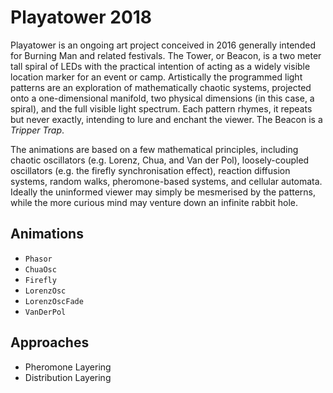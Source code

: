 # Playatower 2018

Playatower is an ongoing art project conceived in 2016 generally intended for Burning Man and related festivals. The Tower, or Beacon, is a two meter tall spiral of LEDs with the practical intention of acting as a widely visible location marker for an event or camp. Artistically the programmed light patterns are an exploration of mathematically chaotic systems, projected onto a one-dimensional manifold, two physical dimensions (in this case, a spiral), and the full visible light spectrum. Each pattern rhymes, it repeats but never exactly, intending to lure and enchant the viewer. The Beacon is a _Tripper Trap_.

The animations are based on a few mathematical principles, including chaotic oscillators (e.g. Lorenz, Chua, and Van der Pol), loosely-coupled oscillators (e.g. the firefly synchronisation effect), reaction diffusion systems, random walks, pheromone-based systems, and cellular automata. Ideally the uninformed viewer may simply be mesmerised by the patterns, while the more curious mind may venture down an infinite rabbit hole.

## Animations
* `Phasor`
* `ChuaOsc`
* `Firefly`
* `LorenzOsc`
* `LorenzOscFade`
* `VanDerPol`

## Approaches
* Pheromone Layering
* Distribution Layering
